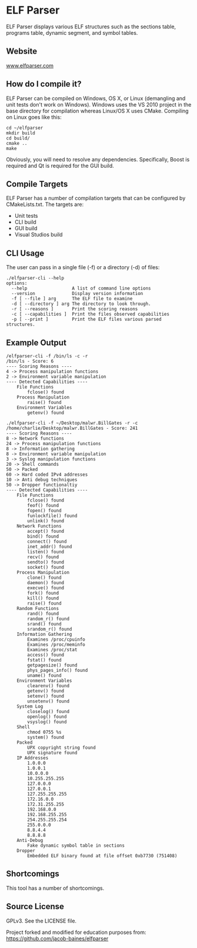 # ELF Parser
ELF Parser displays various ELF structures such as the sections table, programs table, dynamic segment, and symbol tables.

## Website
www.elfparser.com

## How do I compile it?
ELF Parser can be compiled on Windows, OS X, or Linux (demangling and unit tests don't work on Windows). Windows uses the VS 2010 project in the base directory for compilation whereas Linux/OS X uses CMake. Compiling on Linux goes like this:

```
cd ~/elfparser
mkdir build
cd build/
cmake ..
make
```
Obviously, you will need to resolve any dependencies. Specifically, Boost is required and Qt is required for the GUI build.

## Compile Targets
ELF Parser has a number of compilation targets that can be configured by CMakeLists.txt. The targets are:
* Unit tests
* CLI build
* GUI build
* Visual Studios build

## CLI Usage
The user can pass in a single file (-f) or a directory (-d) of files:
```
./elfparser-cli --help
options:
  --help                 A list of command line options
  --version              Display version information
  -f [ --file ] arg      The ELF file to examine
  -d [ --directory ] arg The directory to look through.
  -r [ --reasons ]       Print the scoring reasons
  -c [ --capabilities ]  Print the files observed capabilities
  -p [ --print ]         Print the ELF files various parsed structures.
```
## Example Output
```
/elfparser-cli -f /bin/ls -c -r
/bin/ls - Score: 6
---- Scoring Reasons ----
4 -> Process manipulation functions
2 -> Environment variable manipulation
---- Detected Capabilities ----
    File Functions
        fclose() found
    Process Manipulation
        raise() found
    Environment Variables
        getenv() found
```
```
./elfparser-cli -f ~/Desktop/malwr.BillGates -r -c
/home/charlie/Desktop/malwr.BillGates - Score: 241
---- Scoring Reasons ----
8 -> Network functions
24 -> Process manipulation functions
8 -> Information gathering
8 -> Environment variable manipulation
3 -> Syslog manipulation functions
20 -> Shell commands
50 -> Packed
60 -> Hard coded IPv4 addresses
10 -> Anti debug techniques
50 -> Dropper functionaltiy
---- Detected Capabilities ----
    File Functions
        fclose() found
        feof() found
        fopen() found
        funlockfile() found
        unlink() found
    Network Functions
        accept() found
        bind() found
        connect() found
        inet_addr() found
        listen() found
        recv() found
        sendto() found
        socket() found
    Process Manipulation
        clone() found
        daemon() found
        execve() found
        fork() found
        kill() found
        raise() found
    Random Functions
        rand() found
        random_r() found
        srand() found
        srandom_r() found
    Information Gathering
        Examines /proc/cpuinfo
        Examines /proc/meminfo
        Examines /proc/stat
        access() found
        fstat() found
        getpagesize() found
        phys_pages_info() found
        uname() found
    Environment Variables
        clearenv() found
        getenv() found
        setenv() found
        unsetenv() found
    System Log
        closelog() found
        openlog() found
        vsyslog() found
    Shell
        chmod 0755 %s
        system() found
    Packed
        UPX copyright string found
        UPX signature found
    IP Addresses
        1.0.0.0
        1.0.0.1
        10.0.0.0
        10.255.255.255
        127.0.0.0
        127.0.0.1
        127.255.255.255
        172.16.0.0
        172.31.255.255
        192.168.0.0
        192.168.255.255
        254.255.255.254
        255.0.0.0
        8.8.4.4
        8.8.8.8
    Anti-Debug
        Fake dynamic symbol table in sections
    Dropper
        Embedded ELF binary found at file offset 0xb7730 (751408)
```

## Shortcomings
This tool has a number of shortcomings. 


## Source License
GPLv3. See the LICENSE file.

Project forked and modified for education purposes from: https://github.com/jacob-baines/elfparser
